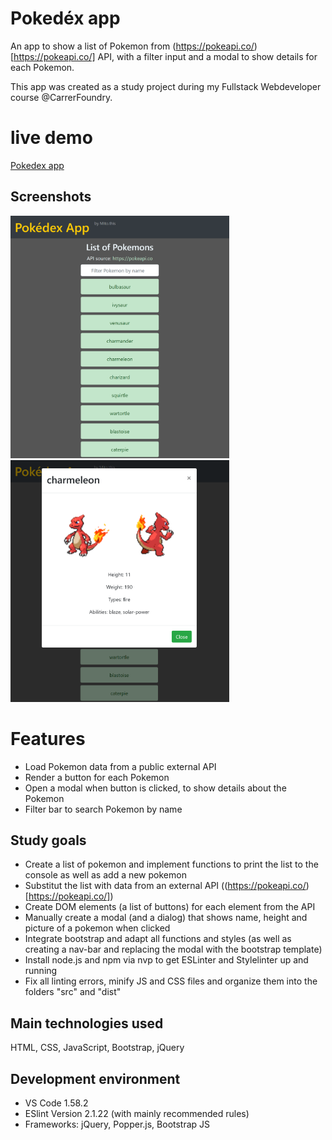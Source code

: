 # Pokedéx app
An app to show a list of Pokemon from (https://pokeapi.co/)[https://pokeapi.co/] API, with a filter input and a modal to show details for each Pokemon.

This app was created as a study project during my Fullstack Webdeveloper course @CarrerFoundry.

# live demo
[Pokedex app](https://mitomonkey.github.io/Pokedex-App/)

## Screenshots
<p float="left">
<img src="./img/Screenshot_main.png" width="350">
<img src="./img/Screenshot_modal.png" width="350">
</p>

# Features
* Load Pokemon data from a public external API
* Render a button for each Pokemon
* Open a modal when button is clicked, to show details about the Pokemon
* Filter bar to search Pokemon by name

## Study goals
* Create a list of pokemon and implement functions to print the list to the console as well as add a new pokemon
* Substitut the list with data from an external API ((https://pokeapi.co/)[https://pokeapi.co/])
* Create DOM elements (a list of buttons) for each element from the API
* Manually create a modal (and a dialog) that shows name, height and picture of a pokemon when clicked
* Integrate bootstrap and adapt all functions and styles (as well as creating a nav-bar and replacing the modal with the bootstrap template)
* Install node.js and npm via nvp to get ESLinter and Stylelinter up and running
* Fix all linting errors, minify JS and CSS files and organize them into the folders "src" and "dist"

## Main technologies used
HTML, CSS, JavaScript, Bootstrap, jQuery

## Development environment
  * VS Code 1.58.2
  * ESlint Version 2.1.22 (with mainly recommended rules)
  * Frameworks: jQuery, Popper.js, Bootstrap JS